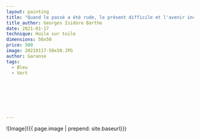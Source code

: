 ```yaml
---
layout: painting
title: "Quand le passé a été rude, le présent difficile et l'avenir incertain, à qui s'adresser ? Où tourner ses regards avec espoir, sinon vers le ciel ?"                      
title_author: Georges Isidore Barthe                                               
date: 2021-01-17 
technique: Huile sur toile 
dimensions: 50x50
price: 500
image: 20210117-50x50.JPG
author: Garanse
tags:
  - Bleu
  - Vert
  
  
  
  
  
  
  
---
```

![Image]({{ page.image | prepend: site.baseurl}})

